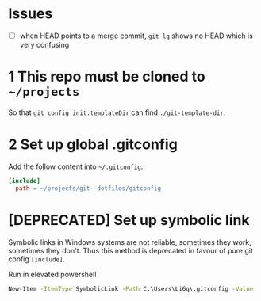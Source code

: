 # Issues

- [ ] when HEAD points to a merge commit, `git lg` shows no HEAD which is very confusing

# 1 This repo must be cloned to `~/projects`

So that `git config init.templateDir` can find `./git-template-dir`.

# 2 Set up global .gitconfig

Add the follow content into `~/.gitconfig`.

```ini
[include]
  path = ~/projects/git--dotfiles/gitconfig
```

# [DEPRECATED] Set up symbolic link

Symbolic links in Windows systems are not reliable, sometimes they work, sometimes they don't.
Thus this method is deprecated in favour of pure git config `[include]`.

Run in elevated powershell

```cmd
New-Item -ItemType SymbolicLink -Path C:\Users\Li6q\.gitconfig -Value .\gitconfig
```
